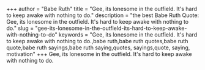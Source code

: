 +++
author = "Babe Ruth"
title = "Gee, its lonesome in the outfield. It's hard to keep awake with nothing to do."
description = "the best Babe Ruth Quote: Gee, its lonesome in the outfield. It's hard to keep awake with nothing to do."
slug = "gee-its-lonesome-in-the-outfield-its-hard-to-keep-awake-with-nothing-to-do"
keywords = "Gee, its lonesome in the outfield. It's hard to keep awake with nothing to do.,babe ruth,babe ruth quotes,babe ruth quote,babe ruth sayings,babe ruth saying,quotes, sayings,quote, saying, motivation"
+++
Gee, its lonesome in the outfield. It's hard to keep awake with nothing to do.
